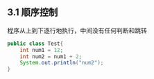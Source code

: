 ## 3.1 顺序控制

程序从上到下逐行地执行，中间没有任何判断和跳转

~~~java
public class Test{
    int num1 = 12;
    int num2 = num1 + 2;
    System.out.println("num2");
}
~~~

